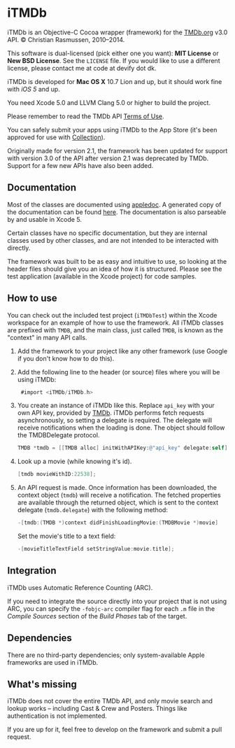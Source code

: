 # iTMDb

iTMDb is an Objective-C Cocoa wrapper (framework) for the [TMDb.org](http://tmdb.org/) v3.0 API. © Christian Rasmussen, 2010–2014.

This software is dual-licensed (pick either one you want): **MIT License** or **New BSD License**. See the `LICENSE` file. If you would like to use a different license, please contact me at code at devify dot dk.

iTMDb is developed for **Mac OS X** 10.7 Lion and up, but it should work fine with *iOS 5* and up.

You need Xcode 5.0 and LLVM Clang 5.0 or higher to build the project.

Please remember to read the TMDb API [Terms of Use](https://www.themoviedb.org/about/api-terms).

You can safely submit your apps using iTMDb to the App Store (it's been approved for use with [Collection](http://collectionapp.com/)).

Originally made for version 2.1, the framework has been updated for support with version 3.0 of the API after version 2.1 was deprecated by TMDb. Support for a few new APIs have also been added.

## Documentation

Most of the classes are documented using [appledoc](https://github.com/tomaz/appledoc). A generated copy of the documentation can be found [here](http://docs.apoltix.com/itmdb/). The documentation is also parseable by and usable in Xcode 5.

Certain classes have no specific documentation, but they are internal classes used by other classes, and are not intended to be interacted with directly.

The framework was built to be as easy and intuitive to use, so looking at the header files should give you an idea of how it is structured. Please see the test application (available in the Xcode project) for code samples.

## How to use

You can check out the included test project (`iTMDbTest`) within the Xcode workspace for an example of how to use the framework. All iTMDb classes are prefixed with `TMDB`, and the main class, just called `TMDB`, is known as the "context" in many API calls.

1. Add the framework to your project like any other framework (use Google if you don't know how to do this).

2. Add the following line to the header (or source) files where you will be using iTMDb:

	``` objective-c
	 #import <iTMDb/iTMDb.h>
	```

3. You create an instance of iTMDb like this. Replace ``api_key`` with your own API key, provided by [TMDb](http://api.themoviedb.org/). iTMDb performs fetch requests asynchronously, so setting a delegate is required. The delegate will receive notifications when the loading is done. The object should follow the TMDBDelegate protocol.

	``` objective-c
	TMDB *tmdb = [[TMDB alloc] initWithAPIKey:@"api_key" delegate:self];
	```

4. Look up a movie (while knowing it's id).

	``` objective-c
	[tmdb movieWithID:22538];
	```

5. An API request is made. Once information has been downloaded, the context object (`tmdb`) will receive a notification. The fetched properties are available through the returned object, which is sent to the context delegate (`tmdb.delegate`) with the following method:

	``` objective-c
	-[tmdb:(TMDB *)context didFinishLoadingMovie:(TMDBMovie *)movie]
	```

	Set the movie's title to a text field:

	``` objective-c
	-[movieTitleTextField setStringValue:movie.title];
	```

## Integration

iTMDb uses Automatic Reference Counting (ARC).

If you need to integrate the source directly into your project that is not using ARC, you can specify the ``-fobjc-arc`` compiler flag for each ``.m`` file in the *Compile Sources* section of the *Build Phases* tab of the target.

## Dependencies

There are no third-party dependencies; only system-available Apple frameworks are used in iTMDb.

## What's missing

iTMDb does not cover the entire TMDb API, and only movie search and lookup works – including Cast & Crew and Posters. Things like authentication is not implemented.

If you are up for it, feel free to develop on the framework and submit a pull request.